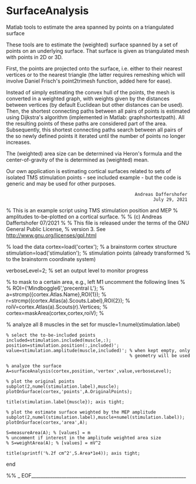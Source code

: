 # SurfaceAnalysis
Matlab tools to estimate the area spanned by points on a triangulated surface

These tools are to estimate the (weighted) surface spanned by a set of
points on an underlying surface. That surface is given as triangulated mesh
with points in 2D or 3D.

First, the points are projected onto the surface, i.e. either to their
nearest vertices or to the nearest triangle (the latter requires remeshing
which will involve Daniel Frisch's point2trimesh function, added here for
ease). 

Instead of simply estimating the convex hull of the points, the mesh is
converted in a weighted graph, with weights given by the distances between
vertices (by default Euclidean but other distances can be used). Then, the
shortest connecting paths between all pairs of points is estimated using
Dijkstra's algorithm (implemented in Matlab: graphshortestpath). All the
resulting points of these paths are considered part of the area.
Subsequently, this shortest connecting paths search between all pairs of
the so newly defined points it iterated until the number of points no
longer increases.

The (weighted) area size can be determined via Heron's formula and the
center-of-gravity of the is determined as (weighted) mean.

Our own application is estimating cortical surfaces related to sets of
isolated TMS stimulation points - see included example - but the code is
generic and may be used for other purposes.

                                                     Andreas Daffershofer
                                                            July 29, 2021


% This is an example script using TMS stimulation position and MEP
% amplitudes to-be-plotted on a cortical surface.
%
%                                      (c) Andreas Daffertshofer 07/2021
%
% This file is released under the terms of the GNU General Public License,
% version 3. See http://www.gnu.org/licenses/gpl.html

% load the data
cortex=load('cortex');           % a brainstorm cortex structure
stimulation=load('stimulation'); % stimulation points (already transformed
                                 % to the brainstorm coordinate system)

verboseLevel=2; % set an output level to monitor progress

% to mask to a certain area, e.g., left M1 uncomment the following lines
%
% ROI={'Mindboggle6','precentral L'};
% a=strcmp({cortex.Atlas.Name},ROI{1});
% r=strcmp({cortex.Atlas(a).Scouts.Label},ROI{2});
% roiV=cortex.Atlas(a).Scouts(r).Vertices;
% cortex=maskArea(cortex,cortex,roiV);
%

% analyze all 8 muscles in the set
for muscle=1:numel(stimulation.label)

    % select the to-be-included points 
    included=stimulation.included(muscle,:);
    position=stimulation.position(:,included)';
    value=stimulation.amplitude(muscle,included)'; % when kept empty, only
                                                   % geometry will be used
    
    % analyze the surface
    A=surfaceAnalysis(cortex,position,'vertex',value,verboseLevel);
    
    % plot the original points
    subplot(2,numel(stimulation.label),muscle);
    plotOnSurface(cortex,'points',A.OriginalPoints);
    
    title(stimulation.label{muscle}); axis tight;
    
    % plot the estimate surface weighted by the MEP amplitude
    subplot(2,numel(stimulation.label),muscle+numel(stimulation.label));
    plotOnSurface(cortex,'area',A);
    
    S=measureArea(A); % [values] = m
    % uncomment if interest in the amplitude weighted area size
    % S=weightArea(A); % [values] = mV^2

    title(sprintf('%.2f cm^2',S.Area*1e4)); axis tight;
    
end

%% _ EOF__________________________________________________________________

